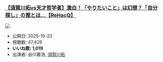 ### [【須賀川拓vs天才哲学者】激白！「やりたいこと」は幻想？「自分探し」の罠とは...【ReHacQ】](https://www.youtube.com/watch?v=T56efEQS5Bg)
[![](https://img.youtube.com/vi/T56efEQS5Bg/sddefault.jpg)](https://www.youtube.com/watch?v=T56efEQS5Bg)
-   公開日: 2025-10-23
-   視聴数: 47,428
-   **いいね数: 1,019**
-   出演者: 谷川嘉浩, [須賀川拓](/rehacq_fan/people/須賀川拓 "wikilink")
